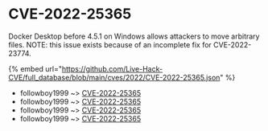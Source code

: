 # CVE-2022-25365

Docker Desktop before 4.5.1 on Windows allows attackers to move arbitrary files. NOTE: this issue exists because of an incomplete fix for CVE-2022-23774.

{% embed url="https://github.com/Live-Hack-CVE/full_database/blob/main/cves/2022/CVE-2022-25365.json" %}


* followboy1999 ~> [CVE-2022-25365](https://www.alice-snow.ru/2022/database/cve-2022-25365/cve-2022-25365-followboy1999)
* followboy1999 ~> [CVE-2022-25365](https://www.alice-snow.ru/2022/database/cve-2022-25365/cve-2022-25365-followboy1999)
* followboy1999 ~> [CVE-2022-25365](https://www.alice-snow.ru/2022/database/cve-2022-25365/cve-2022-25365-followboy1999)
* followboy1999 ~> [CVE-2022-25365](https://www.alice-snow.ru/2022/database/cve-2022-25365/cve-2022-25365-followboy1999)